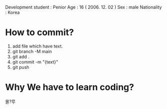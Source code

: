 Development student : Penior
Age : 16 ( 2006. 12. 02 )
Sex : male
Nationality : Korea

# How to commit? #
1. add file which have text.
2. git branch -M main
3. git add .
4. git commit -m "{text}"
5. git push

# Why We have to learn coding? #
몰?루